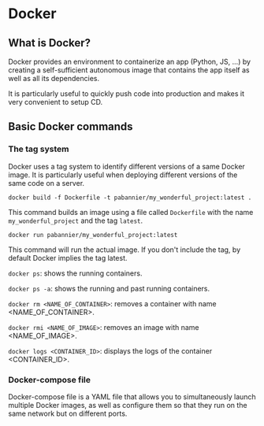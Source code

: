 # Docker

## What is Docker?

Docker provides an environment to containerize an app (Python, JS, ...) by creating a self-sufficient autonomous image that contains the app itself as well as all its dependencies.

It is particularly useful to quickly push code into production and makes it very convenient to setup CD.

## Basic Docker commands

### The tag system

Docker uses a tag system to identify different versions of a same Docker image. It is particularly useful when deploying different versions of the same code on a server.

```
docker build -f Dockerfile -t pabannier/my_wonderful_project:latest .
```

This command builds an image using a file called `Dockerfile` with the name `my_wonderful_project` and the tag `latest`.

```
docker run pabannier/my_wonderful_project:latest
```

This command will run the actual image. If you don't include the tag, by default Docker implies the tag latest.

`docker ps`: shows the running containers.

`docker ps -a`: shows the running and past running containers.

`docker rm <NAME_OF_CONTAINER>`: removes a container with name <NAME_OF_CONTAINER>.

`docker rmi <NAME_OF_IMAGE>`: removes an image with name <NAME_OF_IMAGE>.

`docker logs <CONTAINER_ID>`: displays the logs of the container <CONTAINER_ID>.

### Docker-compose file

Docker-compose file is a YAML file that allows you to simultaneously launch multiple Docker images, as well as configure them so that they run on the same network but on different ports.
